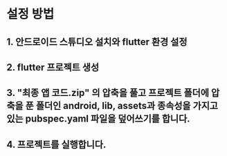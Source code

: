 # 설정 방법
## 1. 안드로이드 스튜디오 설치와 flutter 환경 설정
## 2. flutter 프로젝트 생성
## 3. "최종 앱 코드.zip" 의 압축을 풀고 프로젝트 폴더에 압축을 푼 폴더인 android, lib, assets과 종속성을 가지고 있는 pubspec.yaml 파일을 덮어쓰기를 합니다.
## 4. 프로젝트를 실행합니다.

